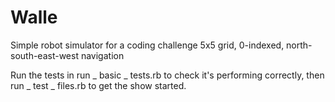 Walle
=====

Simple robot simulator for a coding challenge
5x5 grid, 0-indexed, north-south-east-west navigation

Run the tests in run _ basic _ tests.rb to check it's performing correctly, then run _ test _ files.rb to get the show started.
